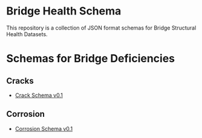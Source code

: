 # Bridge Health Schema

This repository is a collection of JSON format schemas for Bridge Structural Health Datasets.

# Schemas for Bridge Deficiencies

## Cracks

- [Crack Schema v0.1](http://lbovet.github.io/docson/#https://bridgingbigdata.github.io/bridgehealthschema/schema/crack.schema.json)

## Corrosion

- [Corrosion Schema v0.1](http://lbovet.github.io/docson/#https://bridgingbigdata.github.io/bridgehealthschema/schema/corrosion.schema.json)
